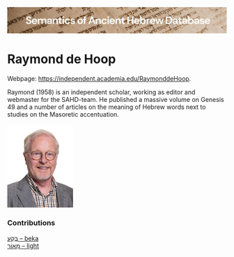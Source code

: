 <html><body><img id="banner" src="../../images/banners/banner.png" alt="banner" /></body></html>

# **Raymond de Hoop**

Webpage: <a href="https://independent.academia.edu/RaymonddeHoop/">https://independent.academia.edu/RaymonddeHoop</a>.


Raymond (1958) is an independent scholar, working as editor and webmaster for the SAHD-team. He published a massive volume on Genesis 49 and a number of articles on the meaning of Hebrew words next to studies on the Masoretic accentuation.

![raymond de hoop](../images/photos/raymond_de_hoop.jpg "Raymond de Hoop")


### Contributions
[בֶּקַע – beka](../words/beqa3.md)<br>[מָאוֹר – light](../words/light.md)<br>